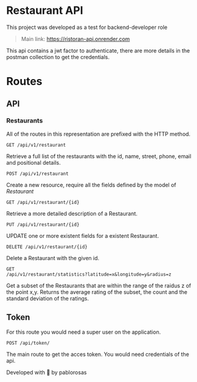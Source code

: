 # Restaurant API

This project was developed as a test for backend-developer role

> Main link: https://ristoran-api.onrender.com

This api contains a jwt factor to authenticate, there are more details in the postman collection to get the credentials.

# Routes

## API
### Restaurants
All of the routes in this representation are prefixed with the HTTP method.

<code>GET /api/v1/restaurant</code>

Retrieve a full list of the restaurants with the id, name, street, phone, email and positional details.


<code>POST /api/v1/restaurant</code>

Create a new resource, require all the fields defined by the model of <i>Restaurant</i>

<code>GET /api/v1/restaurant/{id}</code>

Retrieve a more detailed description of a Restaurant.

<code>PUT /api/v1/restaurant/{id}</code>

UPDATE one or more existent fields for a existent Restaurant.

<code>DELETE /api/v1/restaurant/{id}</code>

Delete a Restaurant with the given id.

<code>GET /api/v1/restaurant/statistics?latitude=x&longitude=y&radius=z</code>

Get a subset of the Restaurants that are within the range of the raidus z of the point x,y.
Returns the average rating of the subset, the count and the standard deviation of the ratings.

## Token
For this route you would need a super user on the application.

<code>POST /api/token/</code>

The main route to get the acces token. You would need credentials of the api.

<little> Developed with  🐍  by pablorosas </little>

